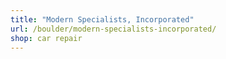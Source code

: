 ```yaml
---
title: "Modern Specialists, Incorporated"
url: /boulder/modern-specialists-incorporated/
shop: car repair
---
```

